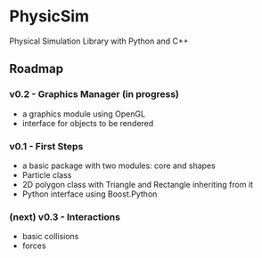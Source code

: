# PhysicSim
Physical Simulation Library with Python and C++

## Roadmap

### v0.2 - Graphics Manager (in progress)
- a graphics module using OpenGL
- interface for objects to be rendered

### v0.1 - First Steps
- a basic package with two modules: core and shapes
- Particle class
- 2D polygon class with Triangle and Rectangle inheriting from it
- Python interface using Boost.Python

### (next) v0.3 - Interactions
- basic collisions
- forces
